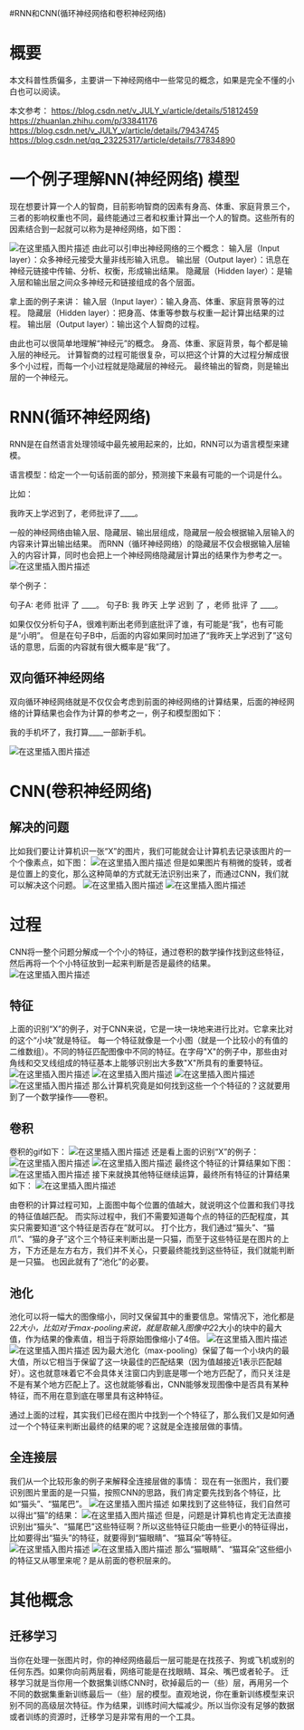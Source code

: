 #RNN和CNN(循环神经网络和卷积神经网络)
# 概要

本文科普性质偏多，主要讲一下神经网络中一些常见的概念，如果是完全不懂的小白也可以阅读。

>  
 本文参考： https://blog.csdn.net/v_JULY_v/article/details/51812459 https://zhuanlan.zhihu.com/p/33841176 https://blog.csdn.net/v_JULY_v/article/details/79434745 https://blog.csdn.net/qq_23225317/article/details/77834890 


# 一个例子理解NN(神经网络) 模型

>  
 现在想要计算一个人的智商，目前影响智商的因素有身高、体重、家庭背景三个，三者的影响权重也不同，最终能通过三者和权重计算出一个人的智商。这些所有的因素结合到一起就可以称为是神经网络，如下图： 


<img src="https://raw.githubusercontent.com/Double2hao/xujiajia_blog/main/img/16209909919150.png " alt="在这里插入图片描述"> 由此可以引申出神经网络的三个概念： 输入层（Input layer）：众多神经元接受大量非线形输入讯息。 输出层（Output layer）：讯息在神经元链接中传输、分析、权衡，形成输出结果。 隐藏层（Hidden layer）：是输入层和输出层之间众多神经元和链接组成的各个层面。

拿上面的例子来讲： 输入层（Input layer）：输入身高、体重、家庭背景等的过程。 隐藏层（Hidden layer）：把身高、体重等参数与权重一起计算出结果的过程。 输出层（Output layer）：输出这个人智商的过程。

由此也可以很简单地理解“神经元”的概念。 身高、体重、家庭背景，每个都是输入层的神经元。 计算智商的过程可能很复杂，可以把这个计算的大过程分解成很多个小过程，而每一个小过程就是隐藏层的神经元。 最终输出的智商，则是输出层的一个神经元。

# RNN(循环神经网络)

RNN是在自然语言处理领域中最先被用起来的，比如，RNN可以为语言模型来建模。

>  
 语言模型：给定一个一句话前面的部分，预测接下来最有可能的一个词是什么。 


比如：

>  
 我昨天上学迟到了，老师批评了____。 


一般的神经网络由输入层、隐藏层、输出层组成，隐藏层一般会根据输入层输入的内容来计算出输出结果。 而RNN（循环神经网络）的隐藏层不仅会根据输入层输入的内容计算，同时也会把上一个神经网络隐藏层计算出的结果作为参考之一。 <img src="https://raw.githubusercontent.com/Double2hao/xujiajia_blog/main/img/16209909920011.png " alt="在这里插入图片描述">

举个例子：

>  
 句子A: 老师 批评 了 ____。 句子B: 我 昨天 上学 迟到 了 ，老师 批评 了 ____。 


如果仅仅分析句子A，很难判断出老师到底批评了谁，有可能是“我”，也有可能是“小明”。 但是在句子B中，后面的内容如果同时加进了“我昨天上学迟到了”这句话的意思，后面的内容就有很大概率是“我”了。

## 双向循环神经网络

双向循环神经网络就是不仅仅会考虑到前面的神经网络的计算结果，后面的神经网络的计算结果也会作为计算的参考之一，例子和模型图如下：

>  
 我的手机坏了，我打算____一部新手机。 


<img src="https://raw.githubusercontent.com/Double2hao/xujiajia_blog/main/img/16209909921002.png " alt="在这里插入图片描述">

# CNN(卷积神经网络)

## 解决的问题

比如我们要让计算机识一张“X”的图片，我们可能就会让计算机去记录该图片的一个个像素点，如下图： <img src="https://raw.githubusercontent.com/Double2hao/xujiajia_blog/main/img/16209909922113.png " alt="在这里插入图片描述"> 但是如果图片有稍微的旋转，或者是位置上的变化，那么这种简单的方式就无法识别出来了，而通过CNN，我们就可以解决这个问题。 <img src="https://raw.githubusercontent.com/Double2hao/xujiajia_blog/main/img/16209909922504.png " alt="在这里插入图片描述"> <img src="https://raw.githubusercontent.com/Double2hao/xujiajia_blog/main/img/16209909922865.png " alt="在这里插入图片描述">

# 过程

CNN将一整个问题分解成一个个小的特征，通过卷积的数学操作找到这些特征，然后再将一个个小特征放到一起来判断是否是最终的结果。 <img src="https://raw.githubusercontent.com/Double2hao/xujiajia_blog/main/img/16209909932256.png " alt="在这里插入图片描述">

## 特征

上面的识别“X”的例子，对于CNN来说，它是一块一块地来进行比对。它拿来比对的这个“小块”就是特征。 每一个特征就像是一个小图（就是一个比较小的有值的二维数组）。不同的特征匹配图像中不同的特征。在字母"X"的例子中，那些由对角线和交叉线组成的特征基本上能够识别出大多数"X"所具有的重要特征。 <img src="https://raw.githubusercontent.com/Double2hao/xujiajia_blog/main/img/16209909932657.png " alt="在这里插入图片描述"> <img src="https://raw.githubusercontent.com/Double2hao/xujiajia_blog/main/img/16209909933088.png " alt="在这里插入图片描述"> <img src="https://raw.githubusercontent.com/Double2hao/xujiajia_blog/main/img/16209909933509.png " alt="在这里插入图片描述"> <img src="https://raw.githubusercontent.com/Double2hao/xujiajia_blog/main/img/162099099339410.png " alt="在这里插入图片描述"> 那么计算机究竟是如何找到这些一个个特征的？这就要用到了一个数学操作——卷积。

## 卷积

卷积的gif如下： <img src="https://raw.githubusercontent.com/Double2hao/xujiajia_blog/main/img/162099099343511.png " alt="在这里插入图片描述"> 还是看上面的识别“X”的例子： <img src="https://raw.githubusercontent.com/Double2hao/xujiajia_blog/main/img/162099099368012.png " alt="在这里插入图片描述"> <img src="https://raw.githubusercontent.com/Double2hao/xujiajia_blog/main/img/162099099404713.png " alt="在这里插入图片描述"> 最终这个特征的计算结果如下图： <img src="https://raw.githubusercontent.com/Double2hao/xujiajia_blog/main/img/162099099428514.png " alt="在这里插入图片描述"> 接下来就换其他特征继续运算，最终所有特征的计算结果如下： <img src="https://raw.githubusercontent.com/Double2hao/xujiajia_blog/main/img/162099099447615.png " alt="在这里插入图片描述">

由卷积的计算过程可知，上面图中每个位置的值越大，就说明这个位置和我们寻找的特征值越匹配。 而实际过程中，我们不需要知道每个点的特征的匹配程度，其实只需要知道“这个特征是否存在”就可以。 打个比方，我们通过“猫头”、“猫爪”、“猫的身子”这个三个特征来判断出是一只猫，而至于这些特征是在图片的上方，下方还是左方右方，我们并不关心，只要最终能找到这些特征，我们就能判断是一只猫。 也因此就有了“池化”的必要。

## 池化

池化可以将一幅大的图像缩小，同时又保留其中的重要信息。常情况下，池化都是2*2大小，比如对于max-pooling来说，就是取输入图像中2*2大小的块中的最大值，作为结果的像素值，相当于将原始图像缩小了4倍。 <img src="https://raw.githubusercontent.com/Double2hao/xujiajia_blog/main/img/162099099463516.png " alt="在这里插入图片描述"> <img src="https://raw.githubusercontent.com/Double2hao/xujiajia_blog/main/img/162099099481217.png " alt="在这里插入图片描述"> 因为最大池化（max-pooling）保留了每一个小块内的最大值，所以它相当于保留了这一块最佳的匹配结果（因为值越接近1表示匹配越好）。这也就意味着它不会具体关注窗口内到底是哪一个地方匹配了，而只关注是不是有某个地方匹配上了。这也就能够看出，CNN能够发现图像中是否具有某种特征，而不用在意到底在哪里具有这种特征。

通过上面的过程，其实我们已经在图片中找到一个个特征了，那么我们又是如何通过一个个特征来判断出最终的结果的呢？这就是全连接层做的事情。

## 全连接层

我们从一个比较形象的例子来解释全连接层做的事情： 现在有一张图片，我们要识别图片里面的是一只猫，按照CNN的思路，我们肯定要先找到各个特征，比如“猫头”、“猫尾巴”。 <img src="https://raw.githubusercontent.com/Double2hao/xujiajia_blog/main/img/162099099499218.png " alt="在这里插入图片描述"> 如果找到了这些特征，我们自然可以得出“猫”的结果： <img src="https://raw.githubusercontent.com/Double2hao/xujiajia_blog/main/img/162099099514619.png " alt="在这里插入图片描述"> 但是，问题是计算机也肯定无法直接识别出“猫头”、“猫尾巴”这些特征啊？所以这些特征只能由一些更小的特征得出，比如要得出“猫头”的特征，就要得到“猫眼睛”、“猫耳朵”等特征。 <img src="https://raw.githubusercontent.com/Double2hao/xujiajia_blog/main/img/162099099524620.png " alt="在这里插入图片描述"> <img src="https://raw.githubusercontent.com/Double2hao/xujiajia_blog/main/img/162099099528221.png " alt="在这里插入图片描述"> 那么“猫眼睛”、“猫耳朵”这些细小的特征又从哪里来呢？是从前面的卷积层来的。

# 其他概念

## 迁移学习

当你在处理一张图片时，你的神经网络最后一层可能是在找孩子、狗或飞机或别的任何东西。如果你向前两层看，网络可能是在找眼睛、耳朵、嘴巴或者轮子。 迁移学习就是当你用一个数据集训练CNN时，砍掉最后的一（些）层，再用另一个不同的数据集重新训练最后一（些）层的模型。直观地说，你在重新训练模型来识别不同的高级层次特征。作为结果，训练时间大幅减少。所以当你没有足够的数据或者训练的资源时，迁移学习是非常有用的一个工具。
